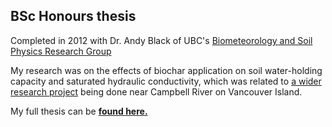 ## BSc Honours thesis 
Completed in 2012 with Dr. Andy Black of UBC's [Biometeorology and Soil Physics Research Group](https://biomet.landfood.ubc.ca/)

My research was on the effects of biochar application on soil water-holding capacity and saturated hydraulic conductivity, which was related to [a wider research project](https://open.library.ubc.ca/cIRcle/collections/ubctheses/24/items/1.0345623) being done near Campbell River on Vancouver Island.

My full thesis can be [__found here.__](https://trevor-baker.github.io/BSc-thesis/Baker_BScHon-thesis_Biochar.pdf)
